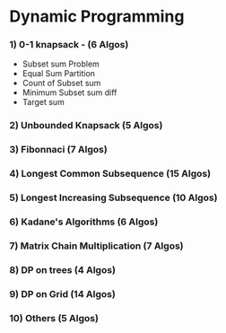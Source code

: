# Dynamic Programming

### 1) 0-1 knapsack - (6 Algos)
- Subset sum Problem
- Equal Sum Partition
- Count of Subset sum
- Minimum Subset sum diff
- Target sum

### 2) Unbounded Knapsack (5 Algos)

### 3) Fibonnaci (7 Algos)

### 4) Longest Common Subsequence (15 Algos)

### 5) Longest Increasing Subsequence (10 Algos)

### 6) Kadane's Algorithms (6 Algos)

### 7) Matrix Chain Multiplication (7 Algos)

### 8) DP on trees (4 Algos)

### 9) DP on Grid (14 Algos)

### 10) Others (5 Algos)

